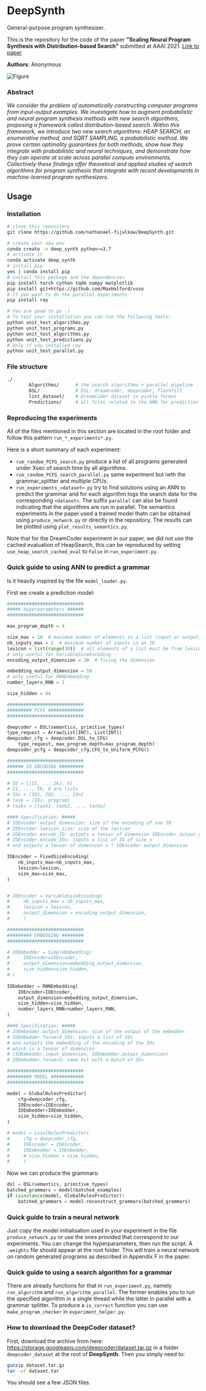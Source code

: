 # DeepSynth
General-purpose program synthesiser.

This is the repository for the code of the paper **"Scaling Neural Program Synthesis with Distribution-based Search"** submitted at AAAI 2021.
[Link to paper](TODO)

**Authors**:
Anonymous


![Figure](https://github.com/nathanael-fijalkow/DeepSynth/raw/main/main_figure.png)

### Abstract

 _We consider the problem of automatically constructing computer programs from input-output examples. We investigate
how to augment probabilistic and neural program synthesis methods with new search algorithms, proposing a framework called distribution-based search. Within this framework,
we introduce two new search algorithms: HEAP SEARCH,
an enumerative method, and SQRT SAMPLING, a probabilistic method. We prove certain optimality guarantees for
both methods, show how they integrate with probabilistic
and neural techniques, and demonstrate how they can operate
at scale across parallel compute environments. Collectively
these findings offer theoretical and applied studies of search
algorithms for program synthesis that integrate with recent
developments in machine-learned program synthesizers._

## Usage

### Installation

```bash
# clone this repository
git clone https://github.com/nathanael-fijalkow/DeepSynth.git

# create your new env
conda create -n deep_synth python>=3.7 
# activate it
conda activate deep_synth
# install pip
yes | conda install pip
# install this package and the dependencies
pip install torch cython tqdm numpy matplotlib
pip install git+https://github.com/MaxHalford/vose
# If you want to do the parallel experiments
pip install ray

# You are good to go :)
# To test your installation you can run the following tests:
python unit_test_algorithms.py
python unit_test_programs.py
python unit_test_algorithms.py
python unit_test_predictions.py
# Only if you installed ray
python unit_test_parallel.py
```

### File structure

```bash
./
        Algorithms/      # the search algorithms + parallel pipeline
        DSL/             # DSL: dreamcoder, deepcoder, flashfill
        list_dataset/    # DreamCoder dataset in pickle format
        Predictions/     # all files related to the ANN for prediction of the grammars 
```

### Reproducing the experiments

All of the files mentioned in this section are located in the root folder and follow this pattern ```run_*_experiments*.py```.

Here is a short summary of each experiment:

- ```run_random_PCFG_search.py``` produce a list of all programs generated under Xsec of search time by all algorithms.
- ```run_random_PCFG_search_parallel.py``` same experiment but iwth the grammar_splitter and multiple CPUs.
- ```run_experiments_<dataset>.py``` try to find solutions using an ANN to predict the grammar and for each algorithm logs the search data for the corresponding ```<dataset>```. The suffix ```parallel``` can also be found indicating that the algorithms are run in parallel. The semantics experiments in the paper used a trained model thatn can be obtained using ```produce_network.py``` or directly in the repository. The results can be plotted using ```plot_results_semantics.py```.

Note that for the DreamCoder experiment in our paper, we did not use the cached evaluation of HeapSearch, this can be reproduced by setting ```use_heap_search_cached_eval``` to ```False``` in ```run_experiment.py```.

### Quick guide to using ANN to predict a grammar

Is it heavily inspired by the file ```model_loader.py```.

First we create a prediction model:

```python
############################
##### Hyperparameters ######
############################

max_program_depth = 4

size_max = 10  # maximum number of elements in a list (input or output)
nb_inputs_max = 2  # maximum number of inputs in an IO
lexicon = list(range(30))  # all elements of a list must be from lexicon
# only useful for VariableSizeEncoding
encoding_output_dimension = 30  # fixing the dimension

embedding_output_dimension = 10
# only useful for RNNEmbedding
number_layers_RNN = 1

size_hidden = 64

############################
######### PCFG #############
############################

deepcoder = DSL(semantics, primitive_types)
type_request = Arrow(List(INT), List(INT))
deepcoder_cfg = deepcoder.DSL_to_CFG(
    type_request, max_program_depth=max_program_depth)
deepcoder_pcfg = deepcoder_cfg.CFG_to_Uniform_PCFG()

############################
###### IO ENCODING #########
############################

# IO = [[I1, ...,Ik], O]
# I1, ..., Ik, O are lists
# IOs = [IO1, IO2, ..., IOn]
# task = (IOs, program)
# tasks = [task1, task2, ..., taskp]

#### Specification: #####
# IOEncoder.output_dimension: size of the encoding of one IO
# IOEncoder.lexicon_size: size of the lexicon
# IOEncoder.encode_IO: outputs a tensor of dimension IOEncoder.output_dimension
# IOEncoder.encode_IOs: inputs a list of IO of size n
# and outputs a tensor of dimension n * IOEncoder.output_dimension

IOEncoder = FixedSizeEncoding(
    nb_inputs_max=nb_inputs_max,
    lexicon=lexicon,
    size_max=size_max,
)


# IOEncoder = VariableSizeEncoding(
#     nb_inputs_max = nb_inputs_max,
#     lexicon = lexicon,
#     output_dimension = encoding_output_dimension,
#     )

############################
######### EMBEDDING ########
############################

# IOEmbedder = SimpleEmbedding(
#     IOEncoder=IOEncoder,
#     output_dimension=embedding_output_dimension,
#     size_hidden=size_hidden,
# )
 
IOEmbedder = RNNEmbedding(
    IOEncoder=IOEncoder,
    output_dimension=embedding_output_dimension,
    size_hidden=size_hidden,
    number_layers_RNN=number_layers_RNN,
)

#### Specification: #####
# IOEmbedder.output_dimension: size of the output of the embedder
# IOEmbedder.forward_IOs: inputs a list of IOs
# and outputs the embedding of the encoding of the IOs
# which is a tensor of dimension
# (IOEmbedder.input_dimension, IOEmbedder.output_dimension)
# IOEmbedder.forward: same but with a batch of IOs

############################
######### MODEL ############
############################

model = GlobalRulesPredictor(
    cfg=deepcoder_cfg,
    IOEncoder=IOEncoder,
    IOEmbedder=IOEmbedder,
    size_hidden=size_hidden,
)

# model = LocalRulesPredictor(
#     cfg = deepcoder_cfg,
#     IOEncoder = IOEncoder,
#     IOEmbedder = IOEmbedder,
#     # size_hidden = size_hidden,
#     )
```

Now we can produce the grammars:

```python
dsl = DSL(semantics, primitive_types)
batched_grammars = model(batched_examples)
if isinstance(model, GlobalRulesPredictor):
    batched_grammars = model.reconstruct_grammars(batched_grammars)
```

### Quick guide to train a neural network

Just copy the model initialisation used in your experiment in the file ```produce_network.py``` or use the ones provided that correspond to our experiments.
You can change the hyperparameters, then run the script.
A ```.weights``` file should appear at the root folder.
This will train a neural network on random generated programs as described in Appendix F in the paper.

### Quick guide to using a search algorithm for a grammar

There are already functions for that in ```run_experiment.py```, namely ```run_algorithm``` and ```run_algorithm_parallel```.
The former enables you to run the specified algorithm in a single thread while the latter in parallel with a grammar splitter.
To produce a ```is_correct``` function you can use ```make_program_checker``` in ```experiment_helper.py```.

### How to download the DeepCoder dataset?

First, download the archive from here: <https://storage.googleapis.com/deepcoder/dataset.tar.gz> in a folder ```deepcoder_dataset``` at the root of **DeepSynth**.
Then you simply need to:

```bash
gunzip dataset.tar.gz
tar -xf dataset.tar
```

You should see a few JSON files.
